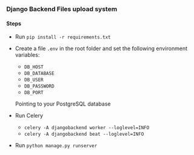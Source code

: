 ### Django Backend Files upload system

#### Steps
- Run `pip install -r requirements.txt`
- Create a file `.env` in the root folder and set the following environment variables:
    - `DB_HOST`
    - `DB_DATABASE`
    - `DB_USER`
    - `DB_PASSWORD`
    - `DB_PORT`

  Pointing to your PostgreSQL database

- Run Celery
    - `celery -A djangobackend worker --loglevel=INFO`
    - `celery -A djangobackend beat --loglevel=INFO`
- Run `python manage.py runserver`